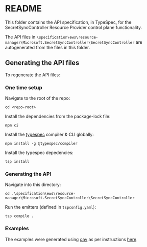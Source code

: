 # README

This folder contains the API specification, in TypeSpec, for the SecretSyncController Resource Provider control plane functionality.

The API files in `\specification\ews\resource-manager\Microsoft.SecretSyncController\SecretSyncController` are autogenerated from the files in this folder.

## Generating the API files

To regenerate the API files:

### One time setup

Navigate to the root of the repo:

```
cd <repo-root>
```

Install the dependencies from the package-lock file:

```
npm ci
```

Install the [typespec](https://typespec.io/docs) compiler & CLI globally:

```
npm install -g @typespec/compiler
```

Install the typespec depedencies:

```
tsp install
```

### Generating the API

Navigate into this directory:

```
cd .\specification\ews\resource-manager\Microsoft.SecretSyncController\SecretSyncController
```

Run the emitters (defined in `tspconfig.yaml`):

```
tsp compile .
```

### Examples

The examples were generated using [oav](https://github.com/Azure/oav) as per instructions [here](https://github.com/Azure/azure-rest-api-specs/blob/main/documentation/typespec-rest-api-dev-process.md#4-prepare-and-submit-a-pull-request-for-reviewing).